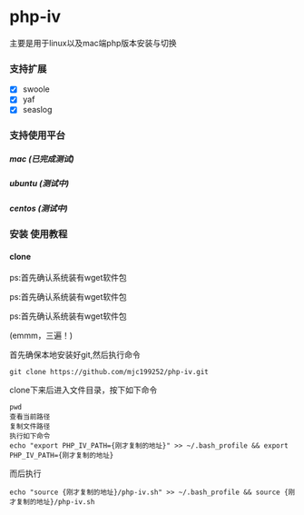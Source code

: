 # php-iv
主要是用于linux以及mac端php版本安装与切换
### 支持扩展
- [x] swoole
- [x] yaf
- [x] seaslog

### 支持使用平台

##### mac (已完成测试)

##### ubuntu (测试中)

##### centos (测试中)

### 安装 使用教程

#### clone
ps:首先确认系统装有wget软件包

ps:首先确认系统装有wget软件包

ps:首先确认系统装有wget软件包

(emmm，三遍！)

首先确保本地安装好git,然后执行命令
```
git clone https://github.com/mjc199252/php-iv.git
```
clone下来后进入文件目录，按下如下命令
```
pwd
查看当前路径
复制文件路径
执行如下命令
echo "export PHP_IV_PATH={刚才复制的地址}" >> ~/.bash_profile && export PHP_IV_PATH={刚才复制的地址}
```
而后执行
```
echo "source {刚才复制的地址}/php-iv.sh" >> ~/.bash_profile && source {刚才复制的地址}/php-iv.sh
```
